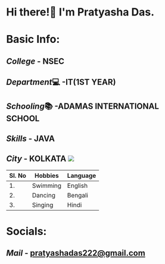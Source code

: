 # Hi there!👋 I'm Pratyasha Das.

# Basic Info:

## *College* - NSEC
## *Department*💻 -IT(1ST YEAR) 
## *Schooling*📚 -ADAMAS INTERNATIONAL SCHOOL
## *Skills* - JAVA
## *City* - KOLKATA  <img src="https://img.icons8.com/bubbles/50/000000/kolkata.png"/>

|Sl. No|Hobbies|Language|
|---|---|---|
|1.|Swimming|English|
|2.|Dancing|Bengali|
|3.|Singing|Hindi|

# Socials:

## *Mail* - pratyashadas222@gmail.com
